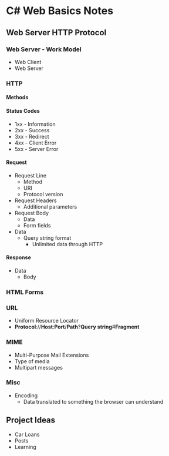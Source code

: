 # C# Web Basics Notes

## Web Server HTTP Protocol

### Web Server - Work Model
- Web Client
- Web Server

### HTTP
#### Methods
#### Status Codes
- 1xx - Information
- 2xx - Success
- 3xx - Redirect
- 4xx - Client Error
- 5xx - Server Error
#### Request
- Request Line
    - Method
    - URI
    - Protocol version
- Request Headers
    - Additional parameters
- Request Body
    - Data
    - Form fields
- Data
    - Query string format
        - Unlimited data through HTTP
#### Response
- Data
    - Body

### HTML Forms

### URL
- Uniform Resource Locator
- **Protocol**://**Host**:**Port**/**Path**?**Query string**#**Fragment**

### MIME
- Multi-Purpose Mail Extensions
- Type of media
- Multipart messages

### Misc
- Encoding
    - Data translated to something the browser can understand

## Project Ideas
- Car Loans
- Posts
- Learning
